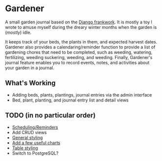 # Gardener

A small garden journal based on the [Django frankwork](https://www.djangoproject.com/). It is mostly a toy I wrote to
amuse myself during the dreary winter months when the garden is (_mostly_) idle.

It keeps track of your beds, the plants in them, and expected harvest dates. Gardener also provides a
calendaring/reminder function to provide a list of gardening chores that need to be completed, such as weeding,
watering, fertilizing, weeding suckering, weeding, and weeding. Finally, Gardener's journal feature enables you to
record events, notes, and activities about your garden in a journal.

## What's Working

- Adding beds, plants, plantings, journal entries via the admin interface
- Bed, plant, planting, and journal entry list and detail views

## TODO (in no particular order)

- [Scheduling/Reminders](https://django-recurrence.readthedocs.io/en/latest/index.html)
- Add CRUD views
- [General styling](https://getbootstrap.com)
- [Add a few useful charts](git@github.com:RamezIssac/django-slick-reporting.git)
- [Table styling](git@github.com:jieter/django-tables2.git)
- Switch to PostgreSQL?